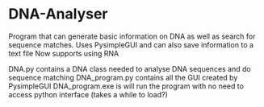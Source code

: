 # DNA-Analyser
Program that can generate basic information on DNA as well as search for sequence matches. Uses PysimpleGUI and can also save information to a text file
Now supports using RNA

DNA.py contains a DNA class needed to analyse DNA sequences and do sequence matching
DNA_program.py contains all the GUI created by PysimpleGUI
DNA_program.exe is will run the program with no need to access python interface (takes a while to load?)
